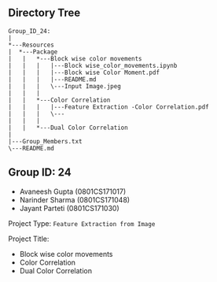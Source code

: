 ## Directory Tree

```
Group_ID_24:
|
*---Resources
|  *---Package
|   |   *---Block wise color movements
|   |   |   |---Block wise_color_movements.ipynb
|   |   |   |---Block wise Color Moment.pdf
|   |   |   |---README.md
|   |   |   \---Input Image.jpeg
|   |   |
|   |   *---Color Correlation
|   |   |   |---Feature Extraction -Color Correlation.pdf
|   |   |   \---
|   |   |
|   |   *---Dual Color Correlation
|
|---Group_Members.txt
\---README.md

```

## Group ID: 24

- Avaneesh Gupta   (0801CS171017)
- Narinder Sharma  (0801CS171048)
- Jayant Parteti   (0801CS171030)



Project Type: `Feature Extraction from Image` 

Project Title:
- Block wise color movements
- Color Correlation
- Dual Color Correlation

